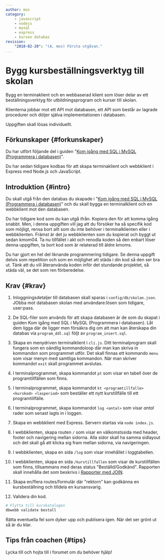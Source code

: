 ```yaml
---
author: mos
category:
    - javascript
    - nodejs
    - mysql
    - express
    - kursen databas
revision:
    "2018-02-20": "(A, mos) Första utgåvan."
...
```

Bygg kursbeställningsverktyg till skolan
==================================

Bygg en terminaklient och en webbaserad klient som löser delar av ett beställningsverktyg för utbildningsprogram och kurser till skolan.

Klienterna jobbar mot ett API mot databasen, ett API som består av lagrade procedurer och döljer själva implementationen i databasen.

<!--more-->

Uppgiften skall lösas individuellt.



Förkunskaper {#forkunskaper}
-----------------------

Du har utfört följande del i guiden "[Kom igång med SQL i MySQL (Programmera i databasen)](guide/kom-igang-med-sql-i-mysql/programmera-i-databasen)".

Du har sedan tidigare kodbas för att skapa terminaklient och webbklient i Express med Node.js och JavaScript.



Introduktion {#intro}
-----------------------

Du skall utgå från den databas du skapade i "[Kom igång med SQL i MySQL (Programmera i databasen)](guide/kom-igang-med-sql-i-mysql/programmera-i-databasen)" och du skall bygga en terminalklient och en webbklient mot den databasen.

Du har tidigare kod som du kan utgå ifrån. Kopiera den för att komma igång snabbt. Men, i denna uppgiften vill jag att du försöker ha så specifik kod som möjligt, rensa bort allt som du inte behöver i terminalklienten eller i webbklienten. Främst är det ju webbklienten som du kopierat och byggt ut sedan kmom04. Ta nu tillfället i akt och renodla koden så den enbart löser denna uppgiften, ta bort kod som är relaterad till äldre kmoms.

Du har gjort en hel del liknande programmering tidigare. Se denna uppgift delvis som repetition och som en möjlighet att städa i din kod så den ser bra ut. Tänk att du vill återanvända koden inför det stundande projektet, så städa väl, se det som ren förberedelse.



Krav {#krav}
-----------------------

1. Inloggningsdetaljer till databasen skall sparas i `config/db/skolan.json`. JObba mot databasen skolan med användare:lösen som tidigare, user:pass.

1. De SQL-filer som används för att skapa databasen är de som du skapat i guiden Kom igång med SQL i MySQL (Programmera i databasen). Låt dem ligga där de ligger men försäkra dig om att man kan återskapa din databas via `program_ddl.sql` följt av `program_insert.sql`.

1. Skapa en menydriven terminalklient i `cli.js`. Ditt terminalprogram skall fungera som en oändlig kommandoloop där man kan skriva in kommandon som programmet utför. Det skall finnas ett kommando `menu` som visar menyn med samtliga kommandon. När man skriver kommandot `exit` skall programmet avslutas.

1. I terminalprogrammet, skapa kommandot `pt` som visar en tabell över de programtillfällen som finns.

1. I terminalprogrammet, skapa kommandot `kt <programtillfalle> <kurskod> <lasperiod>` som beställer ett nytt kurstillfälle till ett programtillfälle.

1. I terminalprogrammet, skapa kommandot `log <antal>` som visar _antal_ rader som senast lagts in i loggen.

1. Skapa en webbklient med Express. Servern startas via `node index.js`.

1. I webbklienten, skapa routen `/` som visar en välkomstssida med header, footer och navigering mellan sidorna. Alla sidor skall ha samma sidlayout och det skall gå att klicka sig fram mellan sidorna, via navigeringen.

1. I webbklienten, skapa en sida `/log` som visar innehållet i loggtabellen.

1. I webbklienten, skapa en sida `/kurstillfallen` som visar de kurstillfällen som finns, tillsammans med deras status "Beställd/Godkänd". Rapporten skall innehålla det som beskrivs i [Rapporter med JOIN](guide/kom-igang-med-sql-i-mysql/rapporter-med-joins).

1. Skapa en/flera routes/formulär där "rektorn" kan godkänna en kursbeställning och tilldela en kursansvarig.

1. Validera din kod.

```bash
# Flytta till kurskatalogen
dbwebb validate bestall
```

Rätta eventuella fel som dyker upp och publisera igen. När det ser grönt ut så är du klar.



<!--

Extrauppgift {#extra}
-----------------------


Gör följande om du har tid och ro.

1. Gör så att använderen måste logga in.

1. Ge flash-meddelande när kurstillfället godkänns.
-->


Tips från coachen {#tips}
-----------------------

Lycka till och hojta till i forumet om du behöver hjälp!
